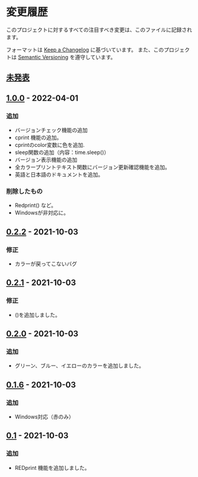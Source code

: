 # 変更履歴
このプロジェクトに対するすべての注目すべき変更は、このファイルに記録されます。

フォーマットは [Keep a Changelog](https://keepachangelog.com/en/1.0.0/) に基づいています。
また、このプロジェクトは [Semantic Versioning](https://semver.org/spec/v2.0.0.html) を遵守しています。

## [未発表]

## [1.0.0](https://github.com/gx1285/color-printtext/releases/tag/1.0.0) - 2022-04-01
### 追加
- バージョンチェック機能の追加
- cprint 機能の追加。
- cprintのcolor変数に色を追加.
- sleep関数の追加（内容：time.sleep()）
- バージョン表示機能の追加
- 全カラープリントテキスト関数にバージョン更新確認機能を追加。
- 英語と日本語のドキュメントを追加。
### 削除したもの
- Redprint() など。
- Windowsが非対応に。

## [0.2.2](https://github.com/gx1285/color-printtext/releases/tag/0.2.2) - 2021-10-03
### 修正
- カラーが戻ってこないバグ

## [0.2.1](https://github.com/gx1285/color-printtext/releases/tag/0.2.1) - 2021-10-03
### 修正
- ()を追加しました。

## [0.2.0](https://github.com/gx1285/color-printtext/releases/tag/0.2.0) - 2021-10-03
### 追加
- グリーン、ブルー、イエローのカラーを追加しました。

## [0.1.6](https://github.com/gx1285/color-printtext/releases/tag/0.1.6) - 2021-10-03
### 追加
- Windows対応（赤のみ）

## [0.1](https://github.com/gx1285/color-printtext/releases/tag/0.1) - 2021-10-03
### 追加
- REDprint 機能を追加しました。


[未発表]: https://github.com/gx1285/color-printtext/compare/1.0.0...main